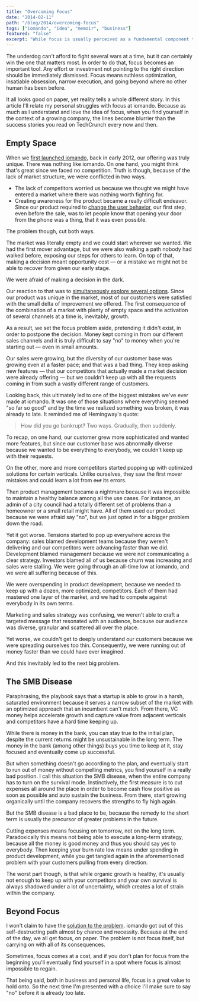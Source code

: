 ```yaml
---
title: "Overcoming Focus"
date: "2014-02-11"
path: "/blog/2014/overcoming-focus"
tags: ["iomando", "idea", "memoir", "business"]
featured: "false"
excerpt: "While focus is usually perceived as a fundamental component to build a sustainable business in the long-term, when in survival mode, focus might only contribute to wreck you down."
---
```


The underdog can't afford to fight several wars at a time, but it can certainly win the one that matters most. In order to do that, focus becomes an important tool. Any effort or investment not pointing to the right direction should be immediately dismissed. Focus means ruthless optimization, insatiable obsession, narrow execution, and going beyond where no other human has been before.

It all looks good on paper, yet reality tells a whole different story. In this article I'll relate my personal struggles with focus at iomando. Because as much as I understand and love the idea of focus, when you find yourself in the context of a growing company, the lines become blurrier than the success stories you read on TechCrunch every now and then.


## Empty Space
When we [first launched iomando](/blog/2013/iomando-10), back in early 2012, our offering was truly unique. There was nothing like iomando. On one hand, you might think that's great since we faced no competition. Truth is though, because of the lack of market structure, we were conflicted in two ways.

* The lack of competitors worried us because we thought we might have entered a market where there was nothing worth fighting for.
* Creating awareness for the product became a really difficult endeavor. Since our product required to [change the user behavior](/blog/2014/changing-behavior), our first step, even before the sale, was to let people know that opening your door from the phone was a thing, that it was even possible.

The problem though, cut both ways.

The market was literally empty and we could start wherever we wanted. We had the first mover advantage, but we were also walking a path nobody had walked before, exposing our steps for others to learn. On top of that, making a decision meant opportunity cost — or a mistake we might not be able to recover from given our early stage.

We were afraid of making a decision in the dark.

Our reaction to that was to [simultaneously explore several options](/blog/2014/discovering-as-you-go). Since our product was unique in the market, most of our customers were satisfied with the small delta of improvement we offered. The first consequence of the combination of a market with plenty of empty space and the activation of several channels at a time is, inevitably, growth.

As a result, we set the focus problem aside, pretending it didn't exist, in order to postpone the decision. Money kept coming in from our different sales channels and it is truly difficult to say "no" to money when you're starting out — even in small amounts.

Our sales were growing, but the diversity of our customer base was growing even at a faster pace; and that was a bad thing. They keep asking new features — that our competitors that actually made a market decision were already offering — but we couldn't keep up with all the requests coming in from such a vastly different range of customers.

Looking back, this ultimately led to one of the biggest mistakes we've ever made at iomando. It was one of those situations where everything seemed "so far so good" and by the time we realized something was broken, it was already to late. It reminded me of Hemingway's quote:

> How did you go bankrupt? Two ways. Gradually, then suddenly.

To recap, on one hand, our customer grew more sophisticated and wanted more features, but since our customer base was abnormally diverse because we wanted to be everything to everybody, we couldn't keep up with their requests.

On the other, more and more competitors started popping up with optimized solutions for certain verticals. Unlike ourselves, they saw the first mover mistakes and could learn a lot from ~~our~~ its errors.

Then product management became a nightmare because it was impossible to maintain a healthy balance among all the use cases. For instance, an admin of a city council had a totally different set of problems than a homeowner or a small retail might have. All of them used our product because we were afraid say "no", but we just opted in for a bigger problem down the road.

Yet it got worse. Tensions started to pop up everywhere across the company: sales blamed development teams because they weren't delivering and our competitors were advancing faster than we did. Development blamed management because we were not communicating a clear strategy. Investors blamed all of us because churn was increasing and sales were stalling. We were going through an all-time low at iomando, and we were all suffering because of this.

We were overspending in product development, because we needed to keep up with a dozen, more optimized, competitors. Each of them had mastered one layer of the market, and we had to compete against everybody in its own terms.

Marketing and sales strategy was confusing, we weren't able to craft a targeted message that resonated with an audience, because our audience was diverse, granular and scattered all over the place.

Yet worse, we couldn't get to deeply understand our customers because we were spreading ourselves too thin. Consequently, we were running out of money faster than we could have ever imagined.

And this inevitably led to the next big problem.


## The SMB Disease
Paraphrasing, the playbook says that a startup is able to grow in a harsh, saturated environment because it serves a narrow subset of the market with an optimized approach that an incumbent can't match. From there, VC money helps accelerate growth and capture value from adjacent verticals and competitors have a hard time keeping up.

While there is money in the bank, you can stay true to the initial plan, despite the current returns might be unsustainable in the long term. The money in the bank (among other things) buys you time to keep at it, stay focused and eventually come up successful.

But when something doesn't go according to the plan, and eventually start to run out of money without compelling metrics, you find yourself in a really bad position. I call this situation the SMB disease, when the entire company has to turn on the survival mode. Instinctively, the first measure is to cut expenses all around the place in order to become cash flow positive as soon as possible and auto sustain the business. From there, start growing organically until the company recovers the strengths to fly high again.

But the SMB disease is a bad place to be, because the remedy to the short term is usually the precursor of greater problems in the future.

Cutting expenses means focusing on tomorrow, not on the long term. Paradoxically this means not being able to execute a long-term strategy, because all the money is good money and thus you should say yes to everybody. Then keeping your burn rate low means under spending in product development, while you get tangled again in the aforementioned problem with your customers pulling from every direction.

The worst part though, is that while organic growth is healthy, it's usually not enough to keep up with your competitors and your own survival is always shadowed under a lot of uncertainty, which creates a lot of strain within the company.


## Beyond Focus
I won't claim to have the [solution to the problem](/blog/2014/iomando-business-model). iomando got out of this self-destructing path almost by chance and necessity. Because at the end of the day, we all get focus, on paper. The problem is not focus itself, but carrying on with all of its consequences.

Sometimes, focus comes at a cost, and if you don't plan for focus from the beginning you'll eventually find yourself in a spot where focus is almost impossible to regain.

That being said, both in business and personal life, focus is a great value to hold onto. So the next time I'm presented with a choice I'll make sure to say "no" before it is already too late.